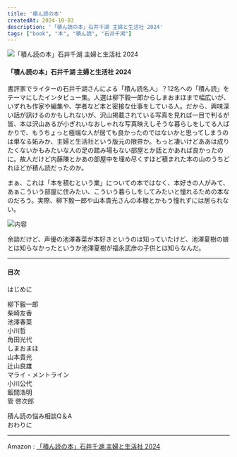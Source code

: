 ```yaml
---
title: '積ん読の本'
createdAt: 2024-10-03
description: '「積ん読の本」石井千湖 主婦と生活社 2024'
tags: ["book", "本", "積ん読", "石井千湖"]
---
```


![「積ん読の本」石井千湖 主婦と生活社 2024](https://i.gyazo.com/8c01ecea067f823d738bf14e6fa9e461.png)

#### 「積ん読の本」石井千湖 主婦と生活社 2024

書評家でライターの石井千湖さんによる「積ん読名人」？12名への「積ん読」をテーマにしたインタビュー集。人選は柳下毅一郎からしまおまほまで幅広いが、いずれも作家や編集や、学者など本と密接な仕事をしている人。だから、興味深い話が訊けるのかもしれないが、沢山掲載されている写真を見れば一目で判るが皆、本は沢山あるが小ぎれいなおしゃれな写真映えしそうな暮らしをしてる人ばかりで、もうちょっと極端な人が居ても良かったのではないかと思ってしまうのは単なる妬みか、主婦と生活社という版元の限界か。もっと凄いけどああは成りたくないかもみたいな人の足の踏み場もない部屋とか話とかあれば良かったのに。故人だけど内藤陳とかあの部屋中を埋め尽くすほど積まれた本の山のうちどれほどが積ん読だったのか。

まぁ、これは「本を積むという業」についての本ではなく、本好きの人がみて、あぁこういう部屋に住みたい、こういう暮らしをしてみたいと憧れるための本なのだろう。実際、柳下毅一郎や山本貴光さんの本棚とかもう憧れずには居られない。

![内容](https://i.gyazo.com/dc9cb08c52db6a1ad04b4c3d813d25a7.png)

余談だけど、声優の池澤春菜が本好きというのは知っていたけど、池澤夏樹の娘とは知らなかったというか池澤夏樹が福永武彦の子供とは知らなんだ。

---
#### 目次

はじめに

柳下毅一郎  
柴崎友香  
池澤春菜  
小川哲  
角田光代  
しまおまほ  
山本貴光  
辻山良雄  
マライ・メントライン  
小川公代  
飯間浩明  
管 啓次郎  

積ん読の悩み相談Q＆A  
おわりに

---

Amazon : [「積ん読の本」石井千湖 主婦と生活社 2024](https://www.amazon.co.jp/dp/4391162830)    

